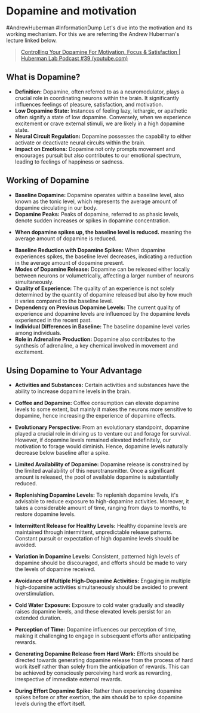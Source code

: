 # Dopamine and motivation
#AndrewHuberman #InformationDump 
Let's dive into the motivation and its working mechanism. For this we are referring the Andrew Huberman's lecture linked below.

> [Controlling Your Dopamine For Motivation, Focus & Satisfaction | Huberman Lab Podcast #39 (youtube.com)](https://www.youtube.com/watch?v=QmOF0crdyRU&list=PLlBFLEA2ANcl6n0QbQmEab_zzm5Lxmwrk&index=4&t=4889s)

## What is Dopamine?
- **Definition:** Dopamine, often referred to as a neuromodulator, plays a crucial role in coordinating neurons within the brain. It significantly influences feelings of pleasure, satisfaction, and motivation.
- **Low Dopamine State:** Instances of feeling lazy, lethargic, or apathetic often signify a state of low dopamine. Conversely, when we experience excitement or crave external stimuli, we are likely in a high dopamine state.
- **Neural Circuit Regulation:** Dopamine possesses the capability to either activate or deactivate neural circuits within the brain.
- **Impact on Emotions:** Dopamine not only prompts movement and encourages pursuit but also contributes to our emotional spectrum, leading to feelings of happiness or sadness.

## Working of Dopamine
- **Baseline Dopamine:** Dopamine operates within a baseline level, also known as the tonic level, which represents the average amount of dopamine circulating in our body.
- **Dopamine Peaks:** Peaks of dopamine, referred to as phasic levels, denote sudden increases or spikes in dopamine concentration.
* **When dopamine spikes up, the baseline level is reduced.** meaning the average amount of dopamine is reduced.
- **Baseline Reduction with Dopamine Spikes:** When dopamine experiences spikes, the baseline level decreases, indicating a reduction in the average amount of dopamine present.
- **Modes of Dopamine Release:** Dopamine can be released either locally between neurons or volumetrically, affecting a larger number of neurons simultaneously.
- **Quality of Experience:** The quality of an experience is not solely determined by the quantity of dopamine released but also by how much it varies compared to the baseline level.
- **Dependency on Previous Dopamine Levels:** The current quality of experience and dopamine levels are influenced by the dopamine levels experienced in the recent past.
- **Individual Differences in Baseline:** The baseline dopamine level varies among individuals.
- **Role in Adrenaline Production:** Dopamine also contributes to the synthesis of adrenaline, a key chemical involved in movement and excitement.

## Using Dopamine to Your Advantage

- **Activities and Substances:** Certain activities and substances have the ability to increase dopamine levels in the brain.

- **Coffee and Dopamine:** Coffee consumption can elevate dopamine levels to some extent, but mainly it makes the neurons more sensitive to dopamine, hence increasing the experience of dopamine effects.

- **Evolutionary Perspective:** From an evolutionary standpoint, dopamine played a crucial role in driving us to venture out and forage for survival. However, if dopamine levels remained elevated indefinitely, our motivation to forage would diminish. Hence, dopamine levels naturally decrease below baseline after a spike.

- **Limited Availability of Dopamine:** Dopamine release is constrained by the limited availability of this neurotransmitter. Once a significant amount is released, the pool of available dopamine is substantially reduced.

- **Replenishing Dopamine Levels:** To replenish dopamine levels, it's advisable to reduce exposure to high-dopamine activities. Moreover, it takes a considerable amount of time, ranging from days to months, to restore dopamine levels.

- **Intermittent Release for Healthy Levels:** Healthy dopamine levels are maintained through intermittent, unpredictable release patterns. Constant pursuit or expectation of high dopamine levels should be avoided.

- **Variation in Dopamine Levels:** Consistent, patterned high levels of dopamine should be discouraged, and efforts should be made to vary the levels of dopamine received.

- **Avoidance of Multiple High-Dopamine Activities:** Engaging in multiple high-dopamine activities simultaneously should be avoided to prevent overstimulation.

- **Cold Water Exposure:** Exposure to cold water gradually and steadily raises dopamine levels, and these elevated levels persist for an extended duration.

- **Perception of Time:** Dopamine influences our perception of time, making it challenging to engage in subsequent efforts after anticipating rewards.

- **Generating Dopamine Release from Hard Work:** Efforts should be directed towards generating dopamine release from the process of hard work itself rather than solely from the anticipation of rewards. This can be achieved by consciously perceiving hard work as rewarding, irrespective of immediate external rewards.

- **During Effort Dopamine Spike:** Rather than experiencing dopamine spikes before or after exertion, the aim should be to spike dopamine levels during the effort itself.
